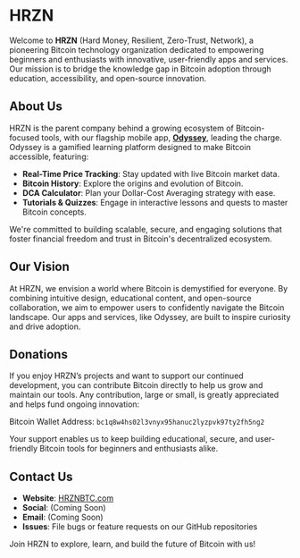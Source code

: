 # HRZN

Welcome to **HRZN** (Hard Money, Resilient, Zero-Trust, Network), a pioneering Bitcoin technology organization dedicated to empowering beginners and enthusiasts with innovative, user-friendly apps and services. Our mission is to bridge the knowledge gap in Bitcoin adoption through education, accessibility, and open-source innovation.

## About Us
HRZN is the parent company behind a growing ecosystem of Bitcoin-focused tools, with our flagship mobile app, [**Odyssey**](https://www.odysseybtc.app), leading the charge. Odyssey is a gamified learning platform designed to make Bitcoin accessible, featuring:
- **Real-Time Price Tracking**: Stay updated with live Bitcoin market data.
- **Bitcoin History**: Explore the origins and evolution of Bitcoin.
- **DCA Calculator**: Plan your Dollar-Cost Averaging strategy with ease.
- **Tutorials & Quizzes**: Engage in interactive lessons and quests to master Bitcoin concepts.

We're committed to building scalable, secure, and engaging solutions that foster financial freedom and trust in Bitcoin's decentralized ecosystem.

## Our Vision
At HRZN, we envision a world where Bitcoin is demystified for everyone. By combining intuitive design, educational content, and open-source collaboration, we aim to empower users to confidently navigate the Bitcoin landscape. Our apps and services, like Odyssey, are built to inspire curiosity and drive adoption.

## Donations

If you enjoy HRZN’s projects and want to support our continued development, you can contribute Bitcoin directly to help us grow and maintain our tools. Any contribution, large or small, is greatly appreciated and helps fund ongoing innovation:

Bitcoin Wallet Address: `bc1q8w4hs02l3vnyx95hanuc2lyzpvk97ty2fh5ng2`

Your support enables us to keep building educational, secure, and user-friendly Bitcoin tools for beginners and enthusiasts alike.

## Contact Us
- **Website**: [HRZNBTC.com](https://www.hrznbtc.com)
- **Social**: (Coming Soon)
- **Email**: (Coming Soon)
- **Issues**: File bugs or feature requests on our GitHub repositories

Join HRZN to explore, learn, and build the future of Bitcoin with us!
